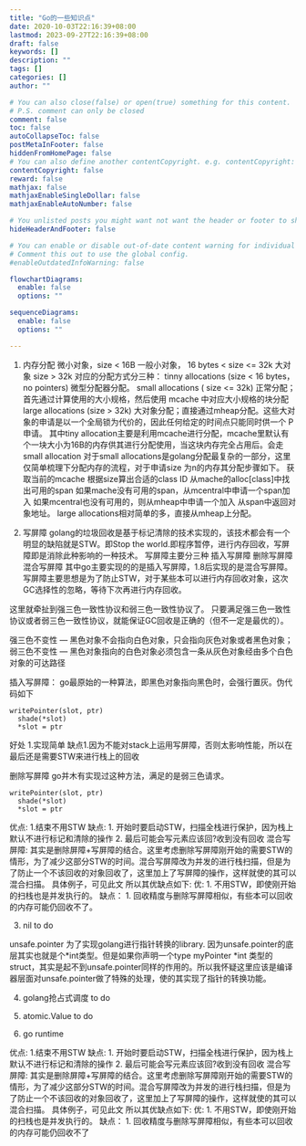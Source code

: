 ```yaml
---
title: "Go的一些知识点"
date: 2020-10-03T22:16:39+08:00
lastmod: 2023-09-27T22:16:39+08:00
draft: false
keywords: []
description: ""
tags: []
categories: []
author: ""

# You can also close(false) or open(true) something for this content.
# P.S. comment can only be closed
comment: false
toc: false
autoCollapseToc: false
postMetaInFooter: false
hiddenFromHomePage: false
# You can also define another contentCopyright. e.g. contentCopyright: "This is another copyright."
contentCopyright: false
reward: false
mathjax: false
mathjaxEnableSingleDollar: false
mathjaxEnableAutoNumber: false

# You unlisted posts you might want not want the header or footer to show
hideHeaderAndFooter: false

# You can enable or disable out-of-date content warning for individual post.
# Comment this out to use the global config.
#enableOutdatedInfoWarning: false

flowchartDiagrams:
  enable: false
  options: ""

sequenceDiagrams: 
  enable: false
  options: ""

---
```


1. 内存分配
微小对象，size < 16B
一般小对象， 16 bytes < size <= 32k
大对象 size > 32k 对应的分配方式分三种：
tinny allocations (size < 16 bytes，no pointers) 微型分配器分配。
small allocations ( size <= 32k) 正常分配；首先通过计算使用的大小规格，然后使用 mcache 中对应大小规格的块分配
large allocations (size > 32k) 大对象分配；直接通过mheap分配。这些大对象的申请是以一个全局锁为代价的，因此任何给定的时间点只能同时供一个 P 申请。 其中tiny allocation主要是利用mcache进行分配，mcache里默认有个一块大小为16B的内存供其进行分配使用，当这块内存完全占用后。会走small allocation 对于small allocations是golang分配最复杂的一部分，这里仅简单梳理下分配内存的流程，对于申请size 为n的内存其分配步骤如下。
获取当前的mcache
根据size算出合适的class ID
从mache的alloc[class]中找出可用的span
如果mache没有可用的span，从mcentral中申请一个span加入
如果mcentral也没有可用的，则从mheap中申请一个加入
从span中返回对象地址。 large allocations相对简单的多，直接从mheap上分配。

2. 写屏障 golang的垃圾回收是基于标记清除的技术实现的，该技术都会有一个明显的缺陷就是STW。即Stop the world.即程序暂停，进行内存回收，写屏障即是消除此种影响的一种技术。 写屏障主要分三种 插入写屏障 删除写屏障 混合写屏障
其中go主要实现的的是插入写屏障，1.8后实现的是混合写屏障。 写屏障主要思想是为了防止STW，对于某些本可以进行内存回收对象，这次GC选择性的忽略，等待下次再进行内存回收。

这里就牵扯到强三色一致性协议和弱三色一致性协议了。 只要满足强三色一致性协议或者弱三色一致性协议，就能保证GC回收是正确的（但不一定是最优的）。

强三色不变性 — 黑色对象不会指向白色对象，只会指向灰色对象或者黑色对象； 弱三色不变性 — 黑色对象指向的白色对象必须包含一条从灰色对象经由多个白色对象的可达路径

插入写屏障： go最原始的一种算法，即黑色对象指向黑色时，会强行置灰。伪代码如下

```golang 
writePointer(slot, ptr)
  shade(*slot)
  *slot = ptr
```

好处 1.实现简单 缺点1.因为不能对stack上运用写屏障，否则太影响性能，所以在最后还是需要STW来进行栈上的回收

删除写屏障 go并木有实现过这种方法，满足的是弱三色请求。

```golang 
writePointer(slot, ptr)
  shade(*slot)
  *slot = ptr
```

优点: 1.结束不用STW 缺点: 1. 开始时要启动STW，扫描全栈进行保护，因为栈上默认不进行标记和清除的操作 2. 最后可能会写元素应该回?收到没有回收 混合写屏障: 其实是删除屏障+写屏障的结合。这里考虑删除写屏障刚开始的需要STW的情形，为了减少这部分STW的时间。混合写屏障改为并发的进行栈扫描，但是为了防止一个不该回收的对象回收了，这里加上了写屏障的操作，这样就使的其可以混合扫描。 具体例子，可见此文 所以其优缺点如下: 优: 1. 不用STW，即使刚开始的扫栈也是并发执行的。 缺点： 1. 回收精度与删除写屏障相似，有些本可以回收的内存可能仍回收不了。

3. nil to do

unsafe.pointer 为了实现golang进行指针转换的library. 因为unsafe.pointer的底层其实也就是个*int类型。但是如果你声明一个type myPointer *int 类型的struct，其实是起不到unsafe.pointer同样的作用的。所以我怀疑这里应该是编译器层面对unsafe.pointer做了特殊的处理，使的其实现了指针的转换功能。

4. golang抢占式调度 to do

5. atomic.Value to do

6. go runtime



优点: 1.结束不用STW 缺点: 1. 开始时要启动STW，扫描全栈进行保护，因为栈上默认不进行标记和清除的操作 2. 最后可能会写元素应该回?收到没有回收 混合写屏障: 其实是删除屏障+写屏障的结合。这里考虑删除写屏障刚开始的需要STW的情形，为了减少这部分STW的时间。混合写屏障改为并发的进行栈扫描，但是为了防止一个不该回收的对象回收了，这里加上了写屏障的操作，这样就使的其可以混合扫描。 具体例子，可见此文 所以其优缺点如下: 优: 1. 不用STW，即使刚开始的扫栈也是并发执行的。 缺点： 1. 回收精度与删除写屏障相似，有些本可以回收的内存可能仍回收不了